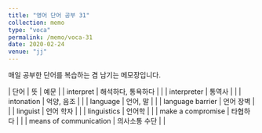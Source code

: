 ```yaml
---
title: "영어 단어 공부 31"
collection: memo
type: "voca"
permalink: /memo/voca-31
date: 2020-02-24
venue: "jj"
---
```


매일 공부한 단어를 복습하는 겸 남기는 메모장입니다.

| 단어 | 뜻 | 예문 |
| interpret | 해석하다, 통욕하다 |  | 
| interpreter | 통역사 |  |
| intonation | 억양, 음조 |  |
| language | 언어, 말 |  |
| language barrier | 언어 장벽 |  |
| linguist | 언어 학자 |  |
| linguistics | 언어학 |  |
| make a compromise | 타협하다 |  |
| means of communication | 의사소통 수단 |  |
